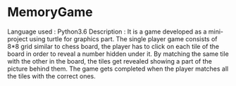 # MemoryGame
Language used : Python3.6
Description : 
            It is a game developed as a mini-project using turtle for graphics part. The single player game consists of 8*8 grid similar to chess board,  the player has to click on each tile of the board in order to reveal a number hidden under it. By matching the same tile with the other in the board, the tiles get revealed showing a part of the picture behind them. The game gets completed when the player matches all the tiles with the correct ones.
